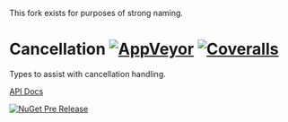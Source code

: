 This fork exists for purposes of strong naming.

# Cancellation [![AppVeyor](https://img.shields.io/appveyor/ci/StephenCleary/Cancellation.svg?style=plastic)](https://ci.appveyor.com/project/StephenCleary/Cancellation) [![Coveralls](https://img.shields.io/coveralls/StephenCleary/Cancellation.svg?style=plastic)](https://coveralls.io/r/StephenCleary/Cancellation)

Types to assist with cancellation handling.

[API Docs](http://dotnetapis.com/pkg/Nito.Cancellation)

[![NuGet Pre Release](https://img.shields.io/nuget/vpre/Nito.Cancellation.svg?style=plastic)](https://www.nuget.org/packages/Nito.Cancellation/)
